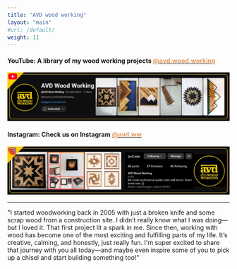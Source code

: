 ```yaml
---
title: "AVD wood working"
layout: "main"
#url: /default/
weight: 11
---
```


#### YouTube: A library of my wood working projects <a href="https://www.youtube.com/@AVD.Wood.Working"><font color="#e29b62">@avd.wood.working</font> </a>
[![@AVD.Wood.Working](Youtube.jpg)](https://www.youtube.com/@AVD.Wood.Working)

#### Instagram: Check us on Instagram <a href="https://www.instagram.com/avd.ww"><font color="#e29b62">@avd.ww</font> </a>
[![Instagram](IG.jpg)](https://www.instagram.com/avd.ww)


---

"I started woodworking back in 2005 with just a broken knife and some scrap wood from a construction site.
I didn’t really know what I was doing—but I loved it. That first project lit a spark in me. Since then, working with wood has become one of the most exciting and fulfilling parts of my life. It’s creative, calming, and honestly, just really fun. I'm super excited to share that journey with you all today—and maybe even inspire some of you to pick up a chisel and start building something too!"
